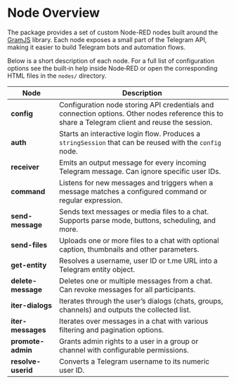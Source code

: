 # Node Overview

The package provides a set of custom Node-RED nodes built around the [GramJS](https://gram.js.org/) library. Each node exposes a small part of the Telegram API, making it easier to build Telegram bots and automation flows.

Below is a short description of each node. For a full list of configuration options see the built‑in help inside Node‑RED or open the corresponding HTML files in the `nodes/` directory.

| Node | Description |
|------|-------------|
| **config** | Configuration node storing API credentials and connection options. Other nodes reference this to share a Telegram client and reuse the session. |
| **auth** | Starts an interactive login flow. Produces a `stringSession` that can be reused with the `config` node. |
| **receiver** | Emits an output message for every incoming Telegram message. Can ignore specific user IDs. |
| **command** | Listens for new messages and triggers when a message matches a configured command or regular expression. |
| **send-message** | Sends text messages or media files to a chat. Supports parse mode, buttons, scheduling, and more. |
| **send-files** | Uploads one or more files to a chat with optional caption, thumbnails and other parameters. |
| **get-entity** | Resolves a username, user ID or t.me URL into a Telegram entity object. |
| **delete-message** | Deletes one or multiple messages from a chat. Can revoke messages for all participants. |
| **iter-dialogs** | Iterates through the user’s dialogs (chats, groups, channels) and outputs the collected list. |
| **iter-messages** | Iterates over messages in a chat with various filtering and pagination options. |
| **promote-admin** | Grants admin rights to a user in a group or channel with configurable permissions. |
| **resolve-userid** | Converts a Telegram username to its numeric user ID. |


